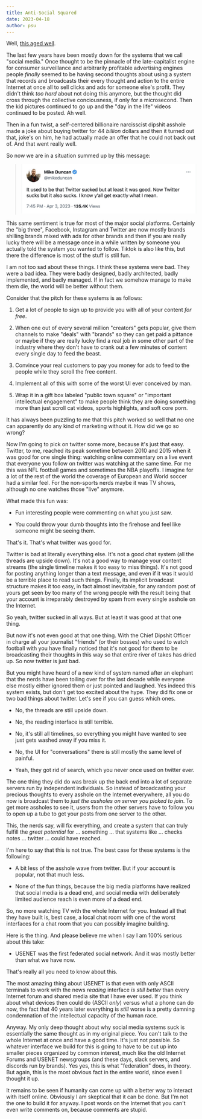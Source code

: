 ```yaml
---
title: Anti-Social Squared
date: 2023-04-18
author: psu
---
```


Well, [this aged well](anti-social-social-networking.html).

The last few years have been mostly down for the systems that we call "social media." Once
thought to be the pinnacle of the late-capitalist engine for consumer surveillance and
arbitrarily profitable advertising engines people _finally_ seemed to be having second
thoughts about using a system that records and broadcasts their every thought and action
to the entire Internet at once all to sell clicks and ads for someone else's profit. They
didn't think _too hard_ about not doing this anymore, but the thought did cross through
the collective conciousness, if only for a microsecond. Then the kid pictures continued to
go up and the "day in the life" videos continued to be posted. Ah well.

Then in a fun twist, a self-centered billionaire narcisscist dipshit asshole made a joke
about buying twitter for 44 _billion_ dollars and then it turned out that, joke's on him, he
had actually made an offer that he could not back out of. And that went really well.

So now we are in a situation summed up by this message:

> <img src="../images/duncan-twitter.jpg" width=500 alt="It used to be that Twitter sucked but at least it was good. Now Twitter sucks but it also sucks. I know y'all get exactly what I mean."></a>

This same sentiment is true for most of the major social platforms. Certainly the "big
three", Facebook, Instagram and Twitter are now mostly brands shilling brands mixed with
ads for other brands and then if you are really lucky there will be a message once in a
while written by someone you actually told the system you wanted to follow. Tiktok is also
like this, but there the difference is most of the stuff is still fun.

I am not too sad about these things. I think these systems were bad. They were a bad idea.
They were badly designed, badly architected, badly implemented, and badly managed. If in
fact we somehow manage to make them die, the world will be better without them.

Consider that the pitch for these systems is as follows:

1. Get a lot of people to sign up to provide you with all of your content _for free_.

2. When one out of every several million "creators" gets popular, give them channels to
   make "deals" with "brands" so they can get paid a pittance or maybe if they are really
   lucky find a real job in some other part of the industry where they don't have to crank
   out a few minutes of content every single day to feed the beast.

3. Convince your real customers to pay you money for ads to feed to the people while they
   scroll the free content.

4. Implement all of this with some of the worst UI ever conceived by man.

5. Wrap it in a gift box labeled "public town square" or "important intellectual
   engagement" to make people think they are doing something more than just scroll cat
   videos, sports highlights, and soft core porn.

It has always been puzzling to me that this pitch worked so well that no one can
apparently do any kind of marketing without it. How did we go so wrong?

Now I'm going to pick on twitter some more, because it's just that easy. Twitter, to me,
reached its peak sometime between 2010 and 2015 when it was good for one single thing:
watching online commentary on a live event that everyone you follow on twitter was
watching at the same time. For me this was NFL football games and sometimes the NBA
playoffs. I imagine for a lot of the rest of the world the coverage of European and World
soccer had a similar feel. For the non-sports nerds maybe it was TV shows, although no one
watches those "live" anymore.

What made this fun was:

* Fun interesting people were commenting on what you just saw.

* You could throw your dumb thoughts into the firehose and feel like someone might be
  seeing them.

That's it. That's what twitter was good for.

Twitter is bad at literally everything else. It's not a good chat system (all the threads
are upside down). It's not a good way to manage your content streams (the single timeline
makes it too easy to miss things). It's not good for posting anything longer than a text
message, and even if it was it would be a terrible place to read such things. Finally, its
implicit broadcast structure makes it too easy, in fact almost inevitable, for any random
post of yours get seen by too many of the wrong people with the result being that your
account is irreparably destroyed by spam from every single asshole on the Internet.

So yeah, twitter sucked in all ways. But at least it was good at that one thing.

But now it's not even good at that one thing. With the Chief Dipshit Officer in charge all
your journalist "friends" (or their bosses) who used to watch football with you have
finally noticed that it's not good for _them_ to be broadcasting their thoughts in this
way so that entire river of takes has dried up. So now twitter is just bad.

But you might have heard of a new kind of system named after an elephant that the nerds
have been toiling over for the last decade while everyone else mostly either ignored them
or just pointed and laughed. Yes indeed this system exists, but don't get too excited
about the hype. They did fix one or two bad things about twitter. Let's see if you can
guess which ones.

* No, the threads are still upside down.

* No, the reading interface is still terrible.

* No, it's still all timelines, so everything you might have wanted to see just gets
  washed away if you miss it.

* No, the UI for "conversations" there is still mostly the same level of painful.

* Yeah, they got rid of search, which you never once used on twitter ever.

The one thing they did do was break up the back end into a lot of separate servers run by
independent individuals. So instead of broadcasting your precious thoughts to every
asshole on the Internet everywhere, all you do now is broadcast them to _just the assholes
on server you picked to join_. To get more assholes to see it, users from the other servers
have to follow you to open up a tube to get your posts from one server to the other.

This, the nerds say, will fix everything, and create a system that can truly fulfill the
_great potential_ for ... something ... that systems like ... checks notes ... twitter ... could
have reached.

I'm here to say that this is not true. The best case for these systems is the following:

* A bit less of the asshole wave from twitter. But if your account is popular, not that
  much less.

* None of the fun things, because the big media platforms have realized that social media
  is a dead end, and social media with deliberately limited audience reach is even more of
  a dead end.

So, no more watching TV with the whole Internet for you. Instead all that they have built
is, best case, a local chat room with one of the worst interfaces for a chat room that you
can possibly imagine building.

Here is the thing. And please believe me when I say I am 100% serious about this take:

* USENET was the first federated social network. And it was mostly better than what we
  have now.

That's really all you need to know about this.

The most amazing thing about USENET is that even with only ASCII terminals to work with
the news _reading_ interface _is still better_ than every Internet forum and shared media
site that I have ever used. If you think about what devices then could do (ASCII _only_)
versus what a phone can do now, the fact that 40 years later everything is _still_ worse
is a pretty damning condemnation of the intellectual capacity of the human race.

Anyway. My only deep thought about why social media systems suck is essentially the same
thought as in my original piece. You can't talk to the whole Internet at once and have a
good time. It's just not possible. So whatever interface we build for this is going to
have to be cut up into smaller pieces organized by common interest, much like the old
Internet Forums and USENET newsgroups (and these days, slack servers, and discords run by
brands). Yes yes, this is what "federation" does, in theory. But again, this is the most
obvious fact in the entire world, since even I thought it up.

It remains to be seen if humanity can come up with a better way to interact with itself
online. Obviously I am skeptical that it can be done. But I'm not the one to build it for
anyway. I post words on the Internet that you can't even write comments on, because
comments are stupid.
